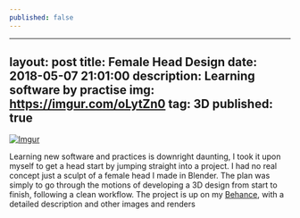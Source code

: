 ```yaml
---
published: false
---
```

---
layout: post
title: Female Head Design
date: 2018-05-07 21:01:00
description: Learning software by practise 
img: https://imgur.com/oLytZn0
tag: 3D
published: true
---

[![Imgur](https://i.imgur.com/oLytZn0.jpg)](https://www.behance.net/gallery/63879267/Project-300318-Get-To-Know)

Learning new software and practices is downright daunting, I took it upon myself to get a head start by jumping straight into a project. I had no real concept just a sculpt of a female head I made in Blender. The plan was simply to go through the motions of developing a 3D design from start to finish, following a clean workflow. The project is up on my [Behance](https://www.behance.net/gallery/63879267/Project-300318-Get-To-Know), with a detailed description and other images and renders